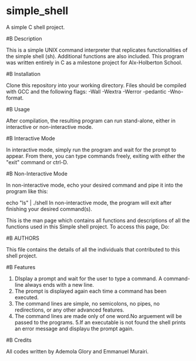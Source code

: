 # simple_shell

A simple C shell project.

#B Description

This is a simple UNIX command interpreter that replicates functionalities of the simple shell (sh). Additional functions are also included. This program was written entirely in C as a milestone project for Alx-Holberton School.

#B Installation

Clone this repository into your working directory. Files should be compiled with GCC and the following flags: -Wall -Wextra -Werror -pedantic -Wno-format.

#B Usage

After compilation, the resulting program can run stand-alone, either in interactive or non-interactive mode.

#B Interactive Mode

In interactive mode, simply run the program and wait for the prompt to appear. From there, you can type commands freely, exiting with either the "exit" command or ctrl-D.

#B Non-Interactive Mode

In non-interactive mode, echo your desired command and pipe it into the program like this:

echo "ls" | ./shell
In non-interactive mode, the program will exit after finishing your desired command(s).

This is the man page which contains all functions and descriptions of all the functions used in this Simple shell project. To access this page, Do:

#B AUTHORS

This file contains the details of all the individuals that contributed to this shell project.

#B Features

1. DIsplay a prompt and wait for the user to type a command. A command-line always ends with a new line.
2. The prompt is displayed again each time a command has been executed.
3. The command lines are simple, no semicolons, no pipes, no redirections, or any other advanced features.
4. The command lines are made only of one word.No arguement will be passed to the programs.
5.If an executable is not found the shell prints an error message and displayu the prompt again.

#B Credits

All codes written by Ademola Glory and Emmanuel Murairi.